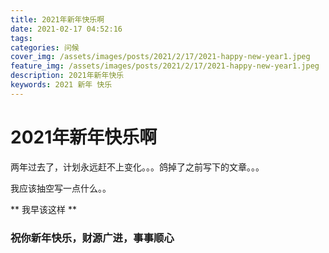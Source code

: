 ```yaml
---
title: 2021年新年快乐啊
date: 2021-02-17 04:52:16
tags:
categories: 问候
cover_img: /assets/images/posts/2021/2/17/2021-happy-new-year1.jpeg
feature_img: /assets/images/posts/2021/2/17/2021-happy-new-year1.jpeg
description: 2021年新年快乐
keywords: 2021 新年 快乐
---
```

# 2021年新年快乐啊
两年过去了，计划永远赶不上变化。。。鸽掉了之前写下的文章。。。

我应该抽空写一点什么。。

** 我早该这样 **

### 祝你新年快乐，财源广进，事事顺心


